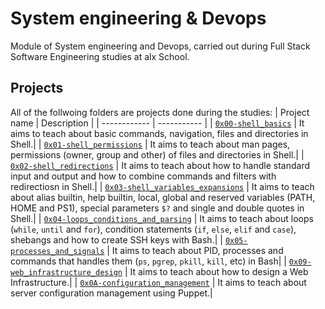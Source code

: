 # System engineering & Devops
Module of System engineering and Devops, carried out during Full Stack Software Engineering studies at alx School.

## Projects
All of the follwoing folders are projects done during the studies:
| Project name | Description |
| ------------ | ----------- |
| [`0x00-shell_basics`](https://github.com/DanielMbithiMusau/alx-system_engineering-devops/tree/master/0x00-shell_basics) | It aims to teach about basic commands, navigation, files and directories in Shell.|
| [`0x01-shell_permissions`](https://github.com/DanielMbithiMusau/alx-system_engineering-devops/tree/master/0x01-shell_permissions) | It aims to teach about man pages, permissions (owner, group and other) of files and directories in Shell.|
| [`0x02-shell_redirections`](https://github.com/DanielMbithiMusau/alx-system_engineering-devops/tree/master/0x02-shell_redirections) | It aims to teach about how to handle standard input and output and how to combine commands and filters with redirectiosn in Shell.|
| [`0x03-shell_variables_expansions`](https://github.com/DanielMbithiMusau/alx-system_engineering-devops/tree/master/0x03-shell_variables_expansions) | It aims to teach about alias builtin, help builtin, local, global and reserved variables (PATH, HOME and PS1), special parameters `$?` and single and double quotes in Shell.|
| [`0x04-loops_conditions_and_parsing`](https://github.com/DanielMbithiMusau/alx-system_engineering-devops/tree/master/0x04-loops_conditions_and_parsing) | It aims to teach about loops (`while`, `until` and `for`), condition statements (`if`, `else`, `elif` and `case`), shebangs and how to create SSH keys with Bash.|
| [`0x05-processes_and_signals`](https://github.com/DanielMbithiMusau/alx-system_engineering-devops/tree/master/0x05-processes_and_signals) | It aims to teach about PID, processes and commands that handles them (`ps`, `pgrep`, `pkill`, `kill`, etc) in Bash|
| [`0x09-web_infrastructure_design`](https://github.com/DanielMbithiMusau/alx-system_engineering-devops/tree/master/0x09-web_infrastructure_design) | It aims to teach about how to design a Web Infrastructure.|
| [`0x0A-configuration_management`](https://github.com/DanielMbithiMusau/alx-system_engineering-devops/tree/master/0x0A-configuration_management) | It aims to teach about server configuration management using Puppet.|
